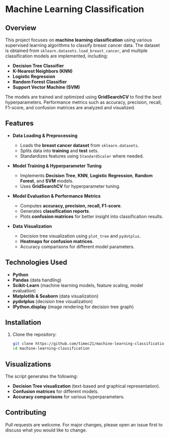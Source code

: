 # Machine Learning Classification

## Overview
This project focuses on **machine learning classification** using various supervised learning algorithms to classify breast cancer data. The dataset is obtained from `sklearn.datasets.load_breast_cancer`, and multiple classification models are implemented, including:

- **Decision Tree Classifier**
- **K-Nearest Neighbors (KNN)**
- **Logistic Regression**
- **Random Forest Classifier**
- **Support Vector Machine (SVM)**

The models are trained and optimized using **GridSearchCV** to find the best hyperparameters. Performance metrics such as accuracy, precision, recall, F1-score, and confusion matrices are analyzed and visualized.

## Features
- **Data Loading & Preprocessing**
  - Loads the **breast cancer dataset** from `sklearn.datasets`.
  - Splits data into **training** and **test** sets.
  - Standardizes features using `StandardScaler` where needed.

- **Model Training & Hyperparameter Tuning**
  - Implements **Decision Tree**, **KNN**, **Logistic Regression**, **Random Forest**, and **SVM** models.
  - Uses **GridSearchCV** for hyperparameter tuning.
  
- **Model Evaluation & Performance Metrics**
  - Computes **accuracy, precision, recall, F1-score**.
  - Generates **classification reports**.
  - Plots **confusion matrices** for better insight into classification results.

- **Data Visualization**
  - Decision tree visualization using `plot_tree` and `pydotplus`.
  - **Heatmaps for confusion matrices**.
  - Accuracy comparisons for different model parameters.

## Technologies Used
- **Python**
- **Pandas** (data handling)
- **Scikit-Learn** (machine learning models, feature scaling, model evaluation)
- **Matplotlib & Seaborn** (data visualization)
- **pydotplus** (decision tree visualization)
- **IPython.display** (image rendering for decision tree graph)

## Installation
1. Clone the repository:
   ```sh
   git clone https://github.com/timec21/machine-learning-classification
   cd machine-learning-classification
   ```
## Visualizations
The script generates the following:
- **Decision Tree visualization** (text-based and graphical representation).
- **Confusion matrices** for different models.
- **Accuracy comparisons** for various hyperparameters.

## Contributing
Pull requests are welcome. For major changes, please open an issue first to discuss what you would like to change.


